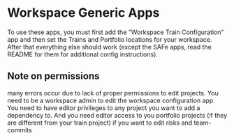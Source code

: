 Workspace Generic Apps
======================

To use these apps, you must first add the "Workspace Train Configuration" app
and then set the Trains and Portfolio locations for your workspace. After 
that everything else should work (except the SAFe apps, read the README for them
for additional config instructions).

## Note on permissions
many errors occur due to lack of proper permissions to edit projects. You need to be
a workspace admin to edit the workspace configuration app. You need to have editor
privileges to any project you want to add a dependency to. And you need editor access
to you portfolio projects (if they are different from your train project) if you want 
to edit risks and team-commits
